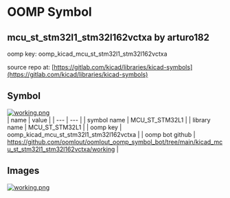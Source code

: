 # OOMP Symbol  
## mcu_st_stm32l1_stm32l162vctxa  by arturo182  
  
oomp key: oomp_kicad_mcu_st_stm32l1_stm32l162vctxa  
  
source repo at: [https://gitlab.com/kicad/libraries/kicad-symbols](https://gitlab.com/kicad/libraries/kicad-symbols)  
## Symbol  
  
[![working.png](working_600.png)](working.png)  
| name | value | 
| --- | --- | 
| symbol name | MCU_ST_STM32L1 | 
| library name | MCU_ST_STM32L1 | 
| oomp key | oomp_kicad_mcu_st_stm32l1_stm32l162vctxa | 
| oomp bot github | https://github.com/oomlout/oomlout_oomp_symbol_bot/tree/main/kicad_mcu_st_stm32l1_stm32l162vctxa/working | 
## Images  
  
[![working.png](working_140.png)](working.png)  
